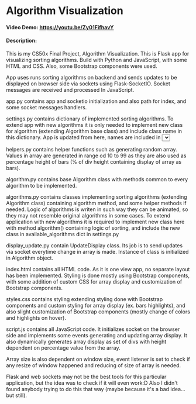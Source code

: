 # Algorithm Visualization
#### Video Demo:  https://youtu.be/Zy01FifhavY
#### Description:
This is my CS50x Final Project, Algorithm Visualization. This is Flask app for visualizing sorting algorithms.
Build with Python and JavaScript, with some HTML and CSS. Also, some Bootstrap components were used.

App uses runs sorting algorithms on backend and sends updates to be displayed on browser side via sockets using Flask-SocketIO. Socket messages are received and processed In JavaScript.

app.py contains app and socketio initialization and also path for index, and some socket messages handlers.

settings.py contains dictionary of implemented sorting algorithms. To extend app with new algorithms it is only needed to implement new class for algorithm (extending Algorithm base class) and include class name in this dictionary. App is updated from here, names are included in <select> tag and instance of class is created after algorithm is selected (information is sent back via socket).

helpers.py contains helper functions such as generating random array. Values in array are generated in range od 10 to 99 as they are also used as percentage height of bars (% of div height containing display of array as bars).

algorithm.py contains base Algorithm class with methods common to every algorithm to be implemented.

algorithms.py contains classes implementing sorting algorithms (extending Algorithm class) containing algorithm method, and some helper methods if needed. Logic of algorithms is writen in such way they can be animated, so they may not resemble original algorithms in some cases. To extend application with new algorithms it is required to implement new class here with method algorithm() containing logic of sorting, and include the new class in available_algorithms dict in settings.py

display_update.py contain UpdateDisplay class. Its job is to send updates via socket everytime change in array is made. Instance of class is initialized in Algorithm object.

index.html contains all HTML code. As it is one view app, no separate layout has been implemented. Styling is done mostly using Bootstrap components, with some addition of custom CSS for array display and customization of Bootstrap components.

styles.css contains styling extending styling done with Bootstrap components and custom styling for array display (ex. bars highlights), and also slight customization of Bootstrap components (mostly change of colors and highlights on hover).

script.js contains all JavaScript code. It initializes socket on the browser side and implements some events generating and updating array display. It also dynamically generates array display as set of divs with height dependent on percentage value from the array.

Array size is also dependent on window size, event listener is set to check if any resize of window happened and reducing of size of array is needed.

Flask and web sockets may not be the best tools for this particular application, but the idea was to check if it will even work:D Also I didn't found anybody trying to do this that way (maybe because it's a bad idea... but still).